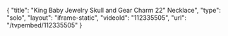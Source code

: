 {
    "title": "King Baby Jewelry Skull and Gear Charm 22\" Necklace",
    "type": "solo",
    "layout": "iframe-static",
    "videoId": "112335505",
    "url": "\/tvpembed\/112335505"
}